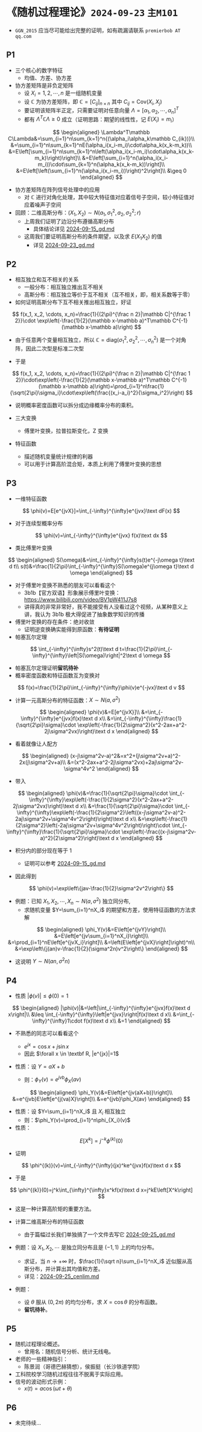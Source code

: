 # 《随机过程理论》`2024-09-23` `主M101`

- `GGN_2015` 应当尽可能给出完整的证明，如有疏漏请联系 `premierbob AT qq.com`

## P1

- 三个核心的数字特征
  - 均值、方差、协方差
- 协方差矩阵是非负定矩阵
  - 设 $X_i=1, 2, \cdots, n$ 是一组随机变量
  - 设 $\mathbb C$ 为协方差矩阵，即 $\mathbb C=[C_{ij}]_{n\times n}$ 其中 $C_{ij}=\text{Cov}(X_i, X_j)$
  - 要证明该矩阵半正定，只需要证明对任意向量 $\Lambda=[\alpha_1, \alpha_2, \cdots, \alpha_n]^T$
  - 都有 $\Lambda^T\mathbb C\Lambda\geq 0$ 成立（证明思路：期望的线性性，记 $E(X_i)=m_i$）

$$
\begin{aligned}
\Lambda^T\mathbb C\Lambda&=\sum_{i=1}^n\sum_{k=1}^n{(\alpha_i\alpha_k\mathbb C_{ik})}\\
&=\sum_{i=1}^n\sum_{k=1}^nE(\alpha_i(x_i-m_i)\cdot\alpha_k(x_k-m_k))\\
&=E\left[\sum_{i=1}^n\sum_{k=1}^n\left(\alpha_i(x_i-m_i)\cdot\alpha_k(x_k-m_k)\right)\right]\\
&=E\left[\sum_{i=1}^n(\alpha_i(x_i-m_i))\cdot\sum_{k=1}^n(\alpha_k(x_k-m_k))\right]\\
&=E\left[\left(\sum_{i=1}^n(\alpha_i(x_i-m_i))\right)^2\right]\\
&\geq 0
\end{aligned}
$$

- 协方差矩阵在阵列信号处理中的应用
  - 对 $\mathbb C$ 进行对角化处理，其中较大特征值对应着信号子空间，较小特征值对应着噪声子空间
- 回顾：二维高斯分布：$(X_1, X_2)\sim N(a_1, \sigma_1^2, a_2 ,\sigma_2^2;r)$
  - 上周我们证明了边沿分布遵循高斯分布
    - 具体结论详见 [2024-09-15_gd.md](../../data/2024a-rand/2024-09-15_gd.md)
  - 这周我们要证明高斯分布的条件期望，以及求 $E(X_1X_2)$ 的值
    - 详见 [2024-09-23_gd.md](../../data/2024a-rand/2024-09-23_gd.md)

## P2

- 相互独立和互不相关的关系
  - 一般分布：相互独立推出互不相关
  - 高斯分布：相互独立等价于互不相关（互不相关，即，相关系数等于零）
- 如何证明高斯分布下互不相关推出相互独立，好证

$$
f(x_1, x_2, \cdots, x_n)=\frac{1}{(2\pi)^{\frac n 2}|\mathbb C|^{\frac 1 2}}\cdot \exp\left(-\frac{1}{2}(\mathbb x-\mathbb a)^T\mathbb C^{-1}(\mathbb x-\mathbb a)\right)
$$

- 由于任意两个变量相互独立，所以 $\mathbb C=\text{diag}(\sigma_1^2, \sigma_2^2, \cdots, \sigma_n^2)$ 是一个对角阵，因此二次型是标准二次型

- 于是

$$
f(x_1, x_2, \cdots, x_n)=\frac{1}{(2\pi)^{\frac n 2}|\mathbb C|^{\frac 1 2}}\cdot\exp\left(-\frac{1}{2}(\mathbb x-\mathbb a)^T\mathbb C^{-1}(\mathbb x-\mathbb a)\right)=\prod_{i=1}^n\frac{1}{\sqrt{2\pi}\sigma_i}\cdot\exp\left(\frac{(x_i-a_i)^2}{\sigma_i^2}\right)
$$

- 说明概率密度函数可以拆分成边缘概率分布的乘积。

- 三大变换
  - 傅里叶变换，拉普拉斯变化，Z 变换
- 特征函数
  - 描述随机变量统计规律的利器
  - 可以用于计算高阶混合矩，本质上利用了傅里叶变换的思想

## P3

- 一维特征函数

$$
\phi(v)=E[e^{jvX}]=\int_{-\infty}^{\infty}e^{jvx}\text dF(x)
$$

- 对于连续型概率分布

$$
\phi(v)=\int_{-\infty}^{\infty}e^{jvx} f(x)\text dx
$$

- 类比傅里叶变换

$$
\begin{aligned}
S(\omega)&=\int_{-\infty}^{\infty}s(t)e^{-j\omega t}\text d t\\
s(t)&=\frac{1}{2\pi}\int_{-\infty}^{\infty}S(\omega)e^{j\omega t}\text d \omega
\end{aligned}
$$

- 对于傅里叶变换不熟悉的朋友可以看看这个
  - 3b1b【官方双语】形象展示傅里叶变换：https://www.bilibili.com/video/BV1pW411J7s8
  - 讲得真的非常非常好，我不能接受有人没看过这个视频，从某种意义上讲，我认为 3b1b 极大得促进了抽象数学知识的传播
- 傅里叶变换的存在条件：绝对收敛
  - 证明逆变换确实能得到原函数：**有待证明**
- 帕塞瓦尔定理

$$
\int_{-\infty}^{\infty}s^2(t)\text d t=\frac{1}{2\pi}\int_{-\infty}^{\infty}\left|S(\omega)\right|^2\text d \omega
$$

- 帕塞瓦尔定理证明**留坑待补**
- 概率密度函数和特征函数互为变换对

$$
f(x)=\frac{1}{2\pi}\int_{-\infty}^{\infty}\phi(v)e^{-jvx}\text d v
$$

- 计算一元高斯分布的特征函数：$X\sim N(a, \sigma^2)$

$$
\begin{aligned}
\phi(v)&=E[e^{jvX}]\\
&=\int_{-\infty}^{\infty}e^{jvx}f(x)\text d x\\
&=\int_{-\infty}^{\infty}\frac{1}{\sqrt{2\pi}\sigma}\cdot \exp\left(-\frac{1}{2\sigma^2}(x^2-2ax+a^2-2j\sigma^2vx)\right)\text d x
\end{aligned}
$$

-  看着就像让人配方

$$
\begin{aligned}
(x-j\sigma^2v-a)^2&=x^2+(j\sigma^2v+a)^2-2x(j\sigma^2v+a)\\
&=(x^2-2ax+a^2-2j\sigma^2vx)+2aj\sigma^2v-\sigma^4v^2
\end{aligned}
$$

- 带入

$$
\begin{aligned}
\phi(v)&=\frac{1}{\sqrt{2\pi}\sigma}\cdot \int_{-\infty}^{\infty}\exp\left(-\frac{1}{2\sigma^2}(x^2-2ax+a^2-2j\sigma^2vx)\right)\text d x\\
&=\frac{1}{\sqrt{2\pi}\sigma}\cdot \int_{-\infty}^{\infty}\exp\left(-\frac{1}{2\sigma^2}\left((x-j\sigma^2v-a)^2-2aj\sigma^2v+\sigma^4v^2\right)\right)\text d x\\
&=\exp\left(-\frac{1}{2\sigma^2}\left(-2aj\sigma^2v+\sigma^4v^2\right)\right)\cdot \int_{-\infty}^{\infty}\frac{1}{\sqrt{2\pi}\sigma}\cdot \exp\left(-\frac{(x-j\sigma^2v-a)^2}{2\sigma^2}\right)\text d x
\end{aligned}
$$

- 积分内的部分现在等于 1
  - 证明可以参考 [2024-09-15_gd.md](../../data/2024a-rand/2024-09-15_gd.md)

- 因此得到

$$
\phi(v)=\exp\left\{jav-\frac{1}{2}\sigma^2v^2\right\}
$$

- 例题：已知 $X_1, X_2, \cdots, X_n \sim N(a, \sigma^2)$ 独立同分布,
  - 求随机变量 $Y=\sum_{i=1}^nX_i$ 的期望和方差，使用特征函数的方法求解

$$
\begin{aligned}
\phi_Y(v)&=E\left[e^{jvY}\right]\\
&=E\left[e^{jv\sum_{i=1}^nX_i}\right]\\
&=\prod_{i=1}^nE\left[e^{jvX_i}\right]\\
&=\left(E\left[e^{jvX}\right]\right)^n\\
&=\exp\left\{j(an)v-\frac{1}{2}(\sigma^2n)v^2\right\}
\end{aligned}
$$

- 这说明 $Y\sim N(an, \sigma^2n)$

## P4

- 性质 $|\phi(v)|\leq \phi(0)=1$

$$
\begin{aligned}
|\phi(v)|&=\left|\int_{-\infty}^{\infty}e^{jvx}f(x)\text d x\right|\\
&\leq \int_{-\infty}^{\infty}\left|e^{jvx}\right|f(x)\text d x\\
&=\int_{-\infty}^{\infty}1\cdot f(x)\text d x\\
&=1
\end{aligned}
$$

- 不熟悉的同志可以看看这个
  - $e^{jx}=\cos x + j \sin x$
  - 因此 $\forall x \in \textbf R, |e^{jx}|=1$

- 性质：设 $Y=aX+b$
  - 则：$\phi_Y(v)=e^{jvb}\phi_X(av)$

$$
\begin{aligned}
\phi_Y(v)&=E\left[e^{jv(aX+b)}\right]\\
&=e^{jvb}E\left[e^{j(va)X}\right]\\
&=e^{jvb}\phi_X(av)
\end{aligned}
$$

- 性质：设 $Y=\sum_{i=1}^nX_i$ 且 $X_i$ 相互独立
  - 则：$\phi_Y(v)=\prod_{i=1}^n\phi_{X_i}(v)$
- 性质：

$$
E\left[X^k\right]=j^{-k}\phi^{(k)}(0)
$$

- 证明

$$
\phi^{(k)}(v)=\int_{-\infty}^{\infty}(jx)^ke^{jvx}f(x)\text d x
$$

- 于是

$$
\phi^{(k)}(0)=j^k\int_{\infty}^{\infty}x^kf(x)\text d x=j^kE\left[X^k\right]
$$

- 这是一种计算高阶矩的重要方法。
- 计算二维高斯分布的特征函数
  - 由于篇幅过长我们单独搞了一个文件去写它 [2024-09-25_gd.md](../../data/2024a-rand/2024-09-25_gd.md)

- 例题：设 $X_1, X_2, \cdots$ 是独立同分布且是 $(-1, 1)$ 上的均匀分布。
  - 求证，当 $n\to+\infty$ 时，$\frac{1}{\sqrt n}\sum_{i=1}^nX_i$ 近似服从高斯分布，并计算出其均值和方差。
  - 详见：[2024-09-25_cenlim.md](../../data/2024a-rand/2024-09-25_cenlim.md)

- 例题：
  - 设 $\theta$ 服从 $(0, 2\pi)$ 的均匀分布，求 $X=\cos \theta$ 的分布函数。
  - **留坑待补**。

## P5

- 随机过程理论概述。
  - 曾用名：随机信号分析、统计无线电。
- 老师的一些精神指引：
  - 陈景润（哥德巴赫猜想），侯振挺（长沙铁道学院）
- 工科院校学习随机过程往往不脱离于实际应用。
- 信号的波动形式示例：
  - $x(t)=a\cos (\omega t + \theta)$

## P6

- 未完待续...

